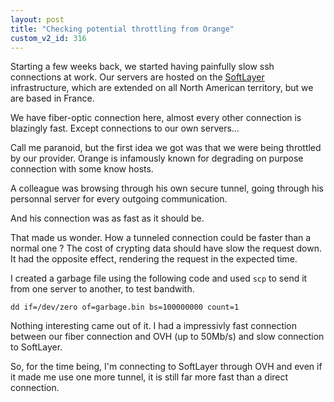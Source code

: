 ```yaml
---
layout: post
title: "Checking potential throttling from Orange"
custom_v2_id: 316
---
```


Starting a few weeks back, we started having painfully slow ssh connections at
work. Our servers are hosted on the [SoftLayer
](http://www.softlayer.com/)infrastructure, which are extended on all North
American territory, but we are based in France.

We have fiber-optic connection here, almost every other connection is
blazingly fast. Except connections to our own servers...

Call me paranoid, but the first idea we got was that we were being throttled
by our provider. Orange is infamously known for degrading on purpose
connection with some know hosts.

A colleague was browsing through his own secure tunnel, going through his
personnal server for every outgoing communication.

And his connection was as fast as it should be.

That made us wonder. How a tunneled connection could be faster than a normal
one ? The cost of crypting data should have slow the request down. It had the
opposite effect, rendering the request in the expected time.

I created a garbage file using the following code and used `scp` to send it
from one server to another, to test bandwith.

    
    dd if=/dev/zero of=garbage.bin bs=100000000 count=1

Nothing interesting came out of it. I had a impressivly fast connection
between our fiber connection and OVH (up to 50Mb/s) and slow connection to
SoftLayer.

So, for the time being, I'm connecting to SoftLayer through OVH and even if it
made me use one more tunnel, it is still far more fast than a direct
connection.

